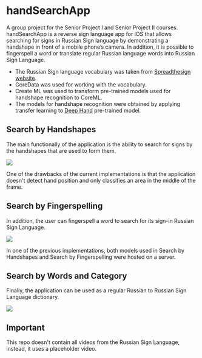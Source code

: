 # handSearchApp
 A group project for the Senior Project I and Senior Project II courses.
 handSearchApp is a reverse sign language app for iOS that allows searching for signs in Russian Sign language by demonstrating a handshape in front of a mobile phone’s camera. In addition, it is possible to fingerspell a word or translate regular Russian language words into Russian Sign Language.
 
- The Russian Sign language vocabulary was taken from [Spreadthesign website](https://www.spreadthesign.com). 
- CoreData was used for working with the vocabulary.
- Create ML was used to transform pre-trained models used for handshape recognition to CoreML.
- The models for handshape recognition were obtained by applying transfer learning to [Deep Hand](https://openaccess.thecvf.com/content_cvpr_2016/papers/Koller_Deep_Hand_How_CVPR_2016_paper.pdf) pre-trained model.
 
 ## Search by Handshapes
 The main functionally of the application is the ability to search for signs by the handshapes that are used to form them.
 
 ![](https://github.com/alikhan-ab/handSearchApp/tree/master/SmartFingers/media/handshape.gif)
 
 One of the drawbacks of the current implementations is that the application doesn't detect hand position and only classifies an area in the middle of the frame.
 

 
## Search by Fingerspelling
In addition, the user can fingerspell a word to search for its sign-in Russian Sign Language.
 
 ![](https://github.com/alikhan-ab/handSearchApp/tree/master/SmartFingers/media/fingerspelling.gif)
 
In one of the previous implementations, both models used in Search by Handshapes and Search by Fingerspelling were hosted on a server.

 ## Search by Words and Category
Finally, the application can be used as a regular Russian to Russian Sign Language dictionary. 

![](https://github.com/alikhan-ab/handSearchApp/tree/master/SmartFingers/media/words.gif)

## Important
This repo doesn't contain all videos from the Russian Sign Language, instead, it uses a placeholder video.

